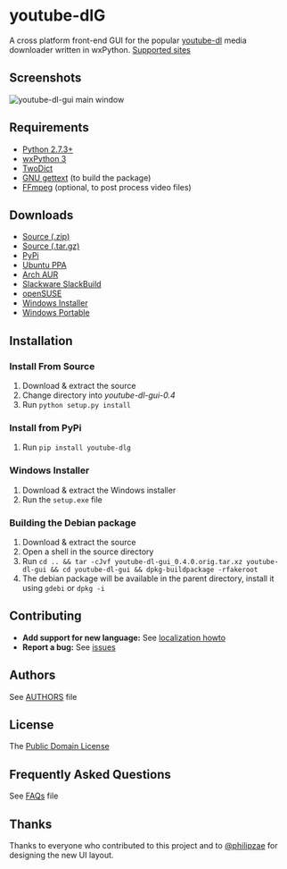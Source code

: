 # youtube-dlG
A cross platform front-end GUI for the popular [youtube-dl](https://rg3.github.io/youtube-dl/) media downloader written in wxPython. [Supported sites](https://rg3.github.io/youtube-dl/supportedsites.html)

## Screenshots
![youtube-dl-gui main window](https://raw.githubusercontent.com/MrS0m30n3/youtube-dl-gui/gh-pages/images/ydlg_ui.gif)

## Requirements
* [Python 2.7.3+](https://www.python.org/downloads)
* [wxPython 3](https://wxpython.org/download.php)
* [TwoDict](https://pypi.python.org/pypi/twodict)
* [GNU gettext](https://www.gnu.org/software/gettext/) (to build the package)
* [FFmpeg](https://ffmpeg.org/download.html) (optional, to post process video files)

## Downloads
* [Source (.zip)](https://github.com/MrS0m30n3/youtube-dl-gui/archive/0.4.zip)
* [Source (.tar.gz)](https://github.com/MrS0m30n3/youtube-dl-gui/archive/0.4.tar.gz)
* [PyPi](https://pypi.python.org/pypi/youtube-dlg/0.4)
* [Ubuntu PPA](http://ppa.launchpad.net/nilarimogard/webupd8/ubuntu/pool/main/y/youtube-dlg/)
* [Arch AUR](https://aur.archlinux.org/packages/youtube-dl-gui-git/)
* [Slackware SlackBuild](https://slackbuilds.org/repository/14.2/network/youtube-dl-gui/)
* [openSUSE](https://software.opensuse.org/package/youtube-dl-gui)
* [Windows Installer](https://github.com/MrS0m30n3/youtube-dl-gui/releases/download/0.4/youtube-dl-gui-0.4-win-setup.zip)
* [Windows Portable](https://github.com/MrS0m30n3/youtube-dl-gui/releases/download/0.4/youtube-dl-gui-0.4-win-portable.zip)

## Installation

### Install From Source
1. Download & extract the source
2. Change directory into *youtube-dl-gui-0.4*
3. Run `python setup.py install`

### Install from PyPi
1. Run `pip install youtube-dlg`

### Windows Installer
1. Download & extract the Windows installer
2. Run the `setup.exe` file

### Building the Debian package

1. Download & extract the source
2. Open a shell in the source directory
3. Run `cd .. && tar -cJvf youtube-dl-gui_0.4.0.orig.tar.xz youtube-dl-gui && cd youtube-dl-gui && dpkg-buildpackage -rfakeroot`
4. The debian package will be available in the parent directory, install it using `gdebi` or `dpkg -i`

## Contributing
* **Add support for new language:** See [localization howto](docs/localization_howto.md)
* **Report a bug:** See [issues](https://github.com/MrS0m30n3/youtube-dl-gui/issues)

## Authors
See [AUTHORS](AUTHORS) file

## License
The [Public Domain License](LICENSE)

## Frequently Asked Questions
See [FAQs](docs/faqs.md) file

## Thanks
Thanks to everyone who contributed to this project and to [@philipzae](https://github.com/philipzae) for designing the new UI layout.

